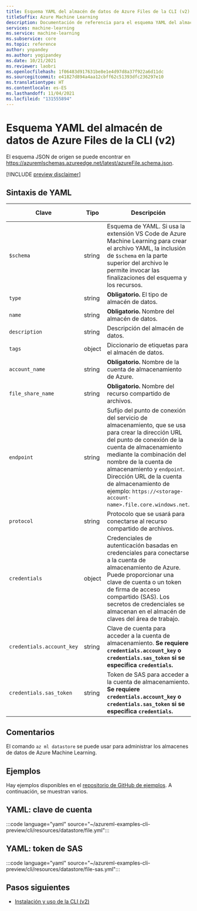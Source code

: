 ```yaml
---
title: Esquema YAML del almacén de datos de Azure Files de la CLI (v2)
titleSuffix: Azure Machine Learning
description: Documentación de referencia para el esquema YAML del almacén de datos de Azure Files de la CLI (v2).
services: machine-learning
ms.service: machine-learning
ms.subservice: core
ms.topic: reference
author: ynpandey
ms.author: yogipandey
ms.date: 10/21/2021
ms.reviewer: laobri
ms.openlocfilehash: 1f06483d917631be8e1e4d97d8a37f922a6d11dc
ms.sourcegitcommit: e41827d894a4aa12cbff62c51393dfc236297e10
ms.translationtype: HT
ms.contentlocale: es-ES
ms.lasthandoff: 11/04/2021
ms.locfileid: "131555894"
---
```

# <a name="cli-v2-azure-files-datastore-yaml-schema"></a>Esquema YAML del almacén de datos de Azure Files de la CLI (v2)

El esquema JSON de origen se puede encontrar en https://azuremlschemas.azureedge.net/latest/azureFile.schema.json.

[!INCLUDE [preview disclaimer](../../includes/machine-learning-preview-generic-disclaimer.md)]

## <a name="yaml-syntax"></a>Sintaxis de YAML

| Clave | Tipo | Descripción | Valores permitidos | Valor predeterminado |
| --- | ---- | ----------- | -------------- | ------- |
| `$schema` | string | Esquema de YAML. Si usa la extensión VS Code de Azure Machine Learning para crear el archivo YAML, la inclusión de `$schema` en la parte superior del archivo le permite invocar las finalizaciones del esquema y los recursos. | | |
| `type` | string | **Obligatorio.** El tipo de almacén de datos. | `azure_file` | |
| `name` | string | **Obligatorio.** Nombre del almacén de datos. | | |
| `description` | string | Descripción del almacén de datos. | | |
| `tags` | object | Diccionario de etiquetas para el almacén de datos. | | |
| `account_name` | string | **Obligatorio.** Nombre de la cuenta de almacenamiento de Azure. | | |
| `file_share_name` | string | **Obligatorio.** Nombre del recurso compartido de archivos. | | |
| `endpoint` | string | Sufijo del punto de conexión del servicio de almacenamiento, que se usa para crear la dirección URL del punto de conexión de la cuenta de almacenamiento mediante la combinación del nombre de la cuenta de almacenamiento y `endpoint`. Dirección URL de la cuenta de almacenamiento de ejemplo: `https://<storage-account-name>.file.core.windows.net`. | | `core.windows.net` |
| `protocol` | string | Protocolo que se usará para conectarse al recurso compartido de archivos. | `https` | `https` |
| `credentials` | object | Credenciales de autenticación basadas en credenciales para conectarse a la cuenta de almacenamiento de Azure. Puede proporcionar una clave de cuenta o un token de firma de acceso compartido (SAS). Los secretos de credenciales se almacenan en el almacén de claves del área de trabajo. | | |
| `credentials.account_key` | string | Clave de cuenta para acceder a la cuenta de almacenamiento. **Se requiere `credentials.account_key` o `credentials.sas_token` si se especifica `credentials`.** | | |
| `credentials.sas_token` | string | Token de SAS para acceder a la cuenta de almacenamiento. **Se requiere `credentials.account_key` o `credentials.sas_token` si se especifica `credentials`.** | | |

## <a name="remarks"></a>Comentarios

El comando `az ml datastore` se puede usar para administrar los almacenes de datos de Azure Machine Learning.

## <a name="examples"></a>Ejemplos

Hay ejemplos disponibles en el [repositorio de GitHub de ejemplos](https://github.com/Azure/azureml-examples/tree/main/cli/resources/datastore). A continuación, se muestran varios.

## <a name="yaml-account-key"></a>YAML: clave de cuenta

:::code language="yaml" source="~/azureml-examples-cli-preview/cli/resources/datastore/file.yml":::

## <a name="yaml-sas-token"></a>YAML: token de SAS

:::code language="yaml" source="~/azureml-examples-cli-preview/cli/resources/datastore/file-sas.yml":::

## <a name="next-steps"></a>Pasos siguientes

- [Instalación y uso de la CLI (v2)](how-to-configure-cli.md)
